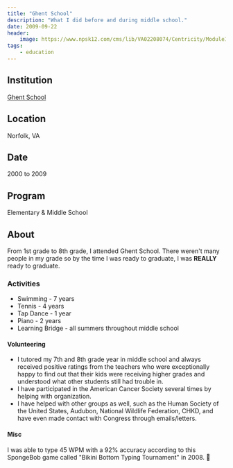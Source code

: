 ```yaml
---
title: "Ghent School"
description: "What I did before and during middle school."
date: 2009-09-22
header:
    image: https://www.npsk12.com/cms/lib/VA02208074/Centricity/ModuleInstance/14118/ghent.JPG
tags:
    - education
---
```


## Institution

<a title="Ghent School" href="https://www.npsk12.com/gs" target="_blank" rel="noopener">Ghent School</a>

## Location

Norfolk, VA

## Date

2000 to 2009

## Program

Elementary & Middle School

## About

From 1st grade to 8th grade, I attended Ghent School. There weren't many people in my grade so by the time I was ready to graduate, I was **REALLY** ready to graduate.

### Activities

* Swimming - 7 years
* Tennis - 4 years
* Tap Dance - 1 year
* Piano - 2 years
* Learning Bridge - all summers throughout middle school

#### Volunteering

* I tutored my 7th and 8th grade year in middle school and always received positive ratings from the teachers who were exceptionally happy to find out that their kids were receiving higher grades and understood what other students still had trouble in.
* I have participated in the American Cancer Society several times by helping with organization.
* I have helped with other groups as well, such as the Human Society of the United States, Audubon, National Wildlife Federation, CHKD, and have even made contact with Congress through emails/letters.

#### Misc

I was able to type 45 WPM with a 92% accuracy according to this SpongeBob game called "Bikini Bottom Typing Tournament" in 2008. 🤣️
